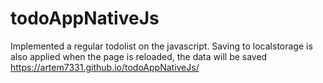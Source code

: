# todoAppNativeJs
Implemented a regular todolist on the javascript. Saving to localstorage is also applied when the page is reloaded, the data will be saved
https://artem7331.github.io/todoAppNativeJs/
